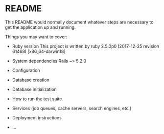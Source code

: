 # README

This README would normally document whatever steps are necessary to get the
application up and running.

Things you may want to cover:

* Ruby version
This project is written by ruby 2.5.0p0 (2017-12-25 revision 61468) [x86_64-darwin18]  

* System dependencies
Rails ~> 5.2.0  

* Configuration

* Database creation

* Database initialization

* How to run the test suite

* Services (job queues, cache servers, search engines, etc.)

* Deployment instructions

* ...
